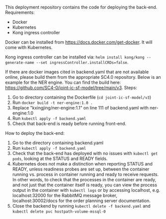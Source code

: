 This deployment repository contains the code for deploying the back-end. Requirements:
- Docker
- Kubernetes
- Kong ingress controller

Docker can be installed from https://docs.docker.com/get-docker. It will come with Kubernetes.

Kong ingress controller can be installed via: `helm install kong/kong --generate-name --set ingressController.installCRDs=false`.

If there are docker images cited in backend.yaml that are not available online, please build them from the appropriate SC4.0 repository. Below is an example for the NER engine. You can find the build here: https://github.com/SC4-0/joint-ic-sf-model/tree/main/v3.
Steps:
1. Go to directory containing the Dockerfile (`cd joint-ic-sf-model/v3`)
2. Run `docker build -t ner-engine:1.0 .`
3. Replace "kxingjing/ner-engine:1.1" on line 111 of backend.yaml with ner-engine:1.0
4. Run `kubectl apply -f backend.yaml`
5. Check that back-end is ready before running front-end.

How to deploy the back-end:
1. Go to the directory containing backend.yaml
2. Run `kubectl apply -f backend.yaml`
3. Check that the back-end has deployed with no issues with `kubectl get pods`, looking at the STATUS and READY fields.
4. Kubernetes does not make a distinction when reporting STATUS and READY, unless readiness probes are set up, between the container running vs. process in container running and ready to receive requests. In other words, to check that the processes in the container are ready, and not just that the container itself is ready, you can view the process output in the container with `kubectl logs` or by accessing localhost, e.g. localhost:32000 for the RabbitMQ message broker, localhost:30002/docs for the order planning server documentation.
5. Close the backend by running `kubectl delete -f backend.yaml` and `kubectl delete pvc hostpath-volume-mssql-0`
